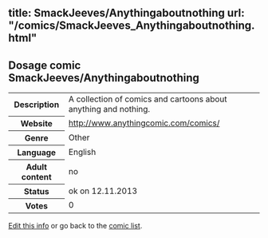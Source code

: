 title: SmackJeeves/Anythingaboutnothing
url: "/comics/SmackJeeves_Anythingaboutnothing.html"
---
Dosage comic SmackJeeves/Anythingaboutnothing
-----------------------------------------

<p id="msg"></p>
<script type="text/javascript">
if (window.location.search === '?edit_info_mail=sent_ok') {
  var elem = document.getElementById("msg");
  elem.innerHTML = 'Edited information sucessfully sent for review, which is usually done daily. Thanks!';
  elem.className = 'ok';
}
</script>
<table class="comicinfo">
<tr>
<th>Description</th><td>A collection of comics and cartoons about anything and nothing.</td>
</tr>
<tr>
<th>Website</th><td><a href="http://www.anythingcomic.com/comics/">http://www.anythingcomic.com/comics/</a></td>
</tr>
<tr>
<th>Genre</th><td>Other</td>
</tr>
<tr>
<th>Language</th><td>English</td>
</tr>
<tr>
<th>Adult content</th><td>no</td>
</tr>
<tr>
<th>Status</th><td>ok on 12.11.2013</td>
</tr>
<tr>
<th>Votes</th><td>0</td>
</tr>
</table>

[Edit this info](SmackJeeves_Anythingaboutnothing_edit.html) or go back to the [comic list](../comic-index.html).
